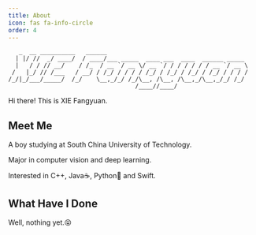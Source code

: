 ```yaml
---
title: About
icon: fas fa-info-circle
order: 4
---
```


```text
   _  __ __________   ______                                        
  | |/ //  _/ ____/  / ____/___ _____  ____ ___  ____  ______ _____ 
  |   / / // __/    / /_  / __ `/ __ \/ __ `/ / / / / / / __ `/ __ \
 /   |_/ // /___   / __/ / /_/ / / / / /_/ / /_/ / /_/ / /_/ / / / /
/_/|_/___/_____/  /_/    \__,_/_/ /_/\__, /\__, /\__,_/\__,_/_/ /_/ 
                                    /____//____/                    
```

Hi there! This is XIE Fangyuan.

## Meet Me

A boy studying at South China University of Technology.

Major in computer vision and deep learning.

Interested in C++, Java☕️, Python🐍 and Swift.

## What Have I Done

Well, nothing yet.😝
